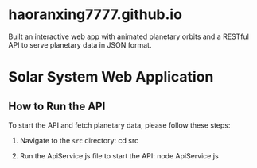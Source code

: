 # haoranxing7777.github.io

Built an interactive web app with animated planetary orbits and a RESTful API to serve planetary data in JSON format.

# **Solar System Web Application**

## **How to Run the API**

To start the API and fetch planetary data, please follow these steps:

1. Navigate to the `src` directory:
   cd src

2. Run the ApiService.js file to start the API:
node ApiService.js
